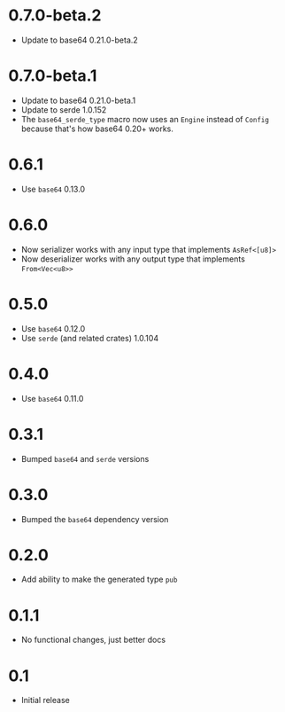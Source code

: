 # 0.7.0-beta.2

- Update to base64 0.21.0-beta.2

# 0.7.0-beta.1

- Update to base64 0.21.0-beta.1
- Update to serde 1.0.152
- The `base64_serde_type` macro now uses an `Engine` instead of `Config` because that's how base64 0.20+ works.

# 0.6.1

- Use `base64` 0.13.0

# 0.6.0

- Now serializer works with any input type that implements `AsRef<[u8]>`
- Now deserializer works with any output type that implements `From<Vec<u8>>`

# 0.5.0

- Use `base64` 0.12.0
- Use `serde` (and related crates) 1.0.104 

# 0.4.0

- Use `base64` 0.11.0

# 0.3.1

- Bumped `base64` and `serde` versions

# 0.3.0

- Bumped the `base64` dependency version

# 0.2.0

- Add ability to make the generated type `pub`

# 0.1.1

- No functional changes, just better docs

# 0.1

- Initial release
